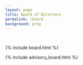 ```yaml
---
layout: page
title: Board of Directors
permalink: /board
background: grey
---
```

<br>


{% include board.html %}

{% include advisory_board.html %}